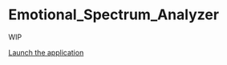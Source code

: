 # Emotional_Spectrum_Analyzer
WIP

<a href=https://github.com/Treagle350/Emotional_Spectrum_Analyzer/blob/master/dist/Emotional_Spectrum.jar>Launch the application</a>
